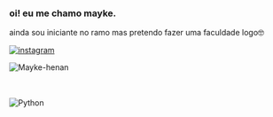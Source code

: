 ### oi! eu me chamo mayke.
ainda sou iniciante no ramo mas pretendo fazer uma faculdade logo🤓

[![instagram](https://img.shields.io/badge/Instagram-E4405F?style=for-the-badge&logo=instagram&logoColor=white)](https://www.instagram.com/maykezinhoo/#)

![Mayke-henan](https://github-readme-stats.vercel.app/api?username=mayke-henan&show_icons=true&theme=dark)

##

<div style="display: inline_block"><br/>
<img aling="center" alt="Python" src="https://icongr.am/devicon/python-plain-wordmark.svg?size=90&color=ffffff " />
</div>
